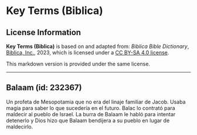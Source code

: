 # Key Terms (Biblica)

## License Information

**Key Terms (Biblica)** is based on and adapted from: _Biblica Bible Dictionary_, [Biblica, Inc.](https://www.biblica.com/), 2023, which is licensed under a [CC BY-SA 4.0 license](https://creativecommons.org/licenses/by-sa/4.0/legalcode.en).

This markdown version is provided under the same license.



--------------------------------

## Balaam (id: 232367)

Un profeta de Mesopotamia que no era del linaje familiar de Jacob. Usaba magia para saber lo que sucedería en el futuro. Balac lo contrató para maldecir al pueblo de Israel. La burra de Balaam le habló para intentar detenerlo y Dios hizo que Balaam bendijera a su pueblo en lugar de maldecirlo.


